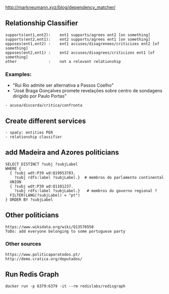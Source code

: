 http://markneumann.xyz/blog/dependency_matcher/


## Relationship Classifier

    supports(ent1,ent2):    ent1 supports/agrees ent2 [on something]
    supports(ent2,ent1):    ent2 supports/agrees ent1 [on something]
    opposes(ent1,ent2) :    ent1 accuses/disagrenees/criticizes ent2 [of something]
    opposes(ent2,ent1) :    ent2 accuses/disagrees/criticizes ent1 [of something]
    other              :    not a relevant relationship 

### Examples:
   
   - "Rui Rio admite ser alternativa a Passos Coelho"
   - "José Braga Gonçalves promete revelações sobre centro de sondagens dirigido por Paulo Portas"

    - acusa/discorda/critica/confronta


## Create different services
    
    - spaCy: entities PER
    - relationship classifier


## add Madeira and Azores politicians
  
    SELECT DISTINCT ?subj ?subjLabel
    WHERE {
      { ?subj wdt:P39 wd:Q19953703.
        ?subj rdfs:label ?subjLabel.}  # membros do parlamento continental
      UNION
      { ?subj wdt:P39 wd:Q1101237.
        ?subj rdfs:label ?subjLabel.}   # membros do governo regional ?
      FILTER(LANG(?subjLabel) = "pt")
    } ORDER BY ?subjLabel

## Other politicians

    https://www.wikidata.org/wiki/Q13576558
    ToDo: add everyone belonging to some portuguese party

### Other sources

    https://www.politicaparatodos.pt/
    http://demo.cratica.org/deputados/


## Run Redis Graph

    docker run -p 6379:6379 -it --rm redislabs/redisgraph